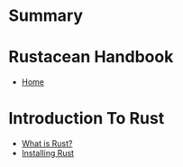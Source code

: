 # Summary

# Rustacean Handbook

- [Home](./home.md)

# Introduction To Rust

- [What is Rust?](./what.md)
- [Installing Rust](./install.md)

